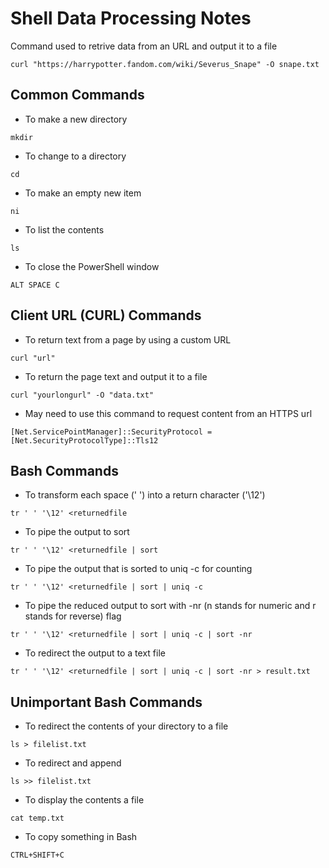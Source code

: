 # Shell Data Processing Notes

Command used to retrive data from an URL and output it to a file

``` curl "https://harrypotter.fandom.com/wiki/Severus_Snape" -O snape.txt ```

## Common Commands

- To make a new directory
``` 
mkdir 
```
- To change to a directory 
``` 
cd 
```
- To make an empty new item 
``` 
ni 
```
- To list the contents 
``` 
ls 
```
- To close the PowerShell window
``` 
ALT SPACE C 
```

## Client URL (CURL) Commands

- To return text from a page by using a custom URL
``` 
curl "url" 
```

- To return the page text and output it to a file
``` 
curl "yourlongurl" -O "data.txt" 
```

- May need to use this command to request content from an HTTPS url
``` 
[Net.ServicePointManager]::SecurityProtocol = [Net.SecurityProtocolType]::Tls12 
```

## Bash Commands

- To transform each space (' ') into a return character ('\12')
``` 
tr ' ' '\12' <returnedfile 
```

- To pipe the output to sort
``` 
tr ' ' '\12' <returnedfile | sort 
```

- To pipe the output that is sorted to uniq -c for counting
``` 
tr ' ' '\12' <returnedfile | sort | uniq -c 
```

- To pipe the reduced output to sort with -nr (n stands for numeric and r stands for reverse) flag
``` 
tr ' ' '\12' <returnedfile | sort | uniq -c | sort -nr 
```

- To redirect the output to a text file
``` 
tr ' ' '\12' <returnedfile | sort | uniq -c | sort -nr > result.txt 
```

## Unimportant Bash Commands

- To redirect the contents of your directory to a file
```
ls > filelist.txt
```

- To redirect and append
```
ls >> filelist.txt
```

- To display the contents a file
```
cat temp.txt
```

- To copy something in Bash
``` 
CTRL+SHIFT+C
```
